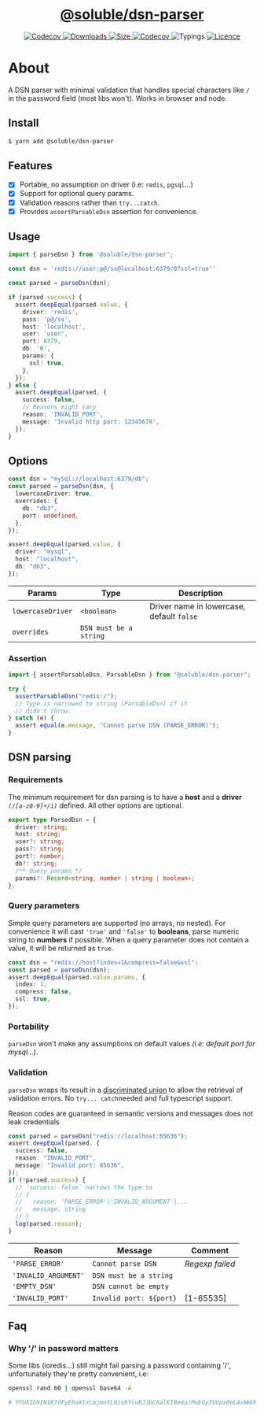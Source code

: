 <p align="center">
  <a href="https://github.com/soluble-io/cache-interop/tree/main/packages/dsn-parser">
    <h1 align="center">@soluble/dsn-parser</h1>
  </a>
</p>

<p align="center">
  <a aria-label="Version" href="https://npm.im/@soluble/dsn-parser">
    <img alt="Codecov" src="https://img.shields.io/npm/v/@soluble/dsn-parser.svg?style=for-the-badge&labelColor=000000" />
  </a>
  <a aria-label="Downloads" href="https://npm.im/@soluble/dsn-parser">
    <img alt="Downloads" src="https://img.shields.io/npm/dy/@soluble/dsn-parser?style=for-the-badge&labelColor=000000" />
  </a>
  <a aria-label="Size" href="https://bundlephobia.com/result?p=@soluble/dsn-parser">
    <img alt="Size" src="https://img.shields.io/bundlephobia/minzip/@soluble/dsn-parser?label=MinGZIP&style=for-the-badge&labelColor=000000" />
  </a>
  <a aria-label="Coverage" href="https://codecov.io/gh/soluble-io/cache-interop">
    <img alt="Codecov" src="https://img.shields.io/codecov/c/github/soluble-io/cache-interop?label=unit&logo=codecov&flag=dsnParserUnit&style=for-the-badge&labelColor=000000" />
  </a>
  <a aria-label="Typings">
    <img alt="Typings" src="https://img.shields.io/static/v1?label=typings&message=3.7%2B&logo=typescript&style=for-the-badge&labelColor=000000&color=9cf" />
  </a>
  <a aria-label="Licence" href="https://github.com/soluble-io/cache-interop/blob/main/LICENSE">
    <img alt="Licence" src="https://img.shields.io/npm/l/@soluble/cache-ioredis?style=for-the-badge&labelColor=000000" />
  </a>
</p>

# About

A DSN parser with minimal validation that handles special characters like `/` in the password field (most libs won't).
Works in browser and node.

## Install

```bash
$ yarn add @soluble/dsn-parser
```

## Features

- [x] Portable, no assumption on driver (i.e: `redis`, `pgsql`...)
- [x] Support for optional query params.
- [x] Validation reasons rather than `try...catch`.
- [x] Provides `assertParsableDsn` assertion for convenience.

## Usage

```typescript
import { parseDsn } from '@soluble/dsn-parser';

const dsn = 'redis://user:p@/ss@localhost:6379/0?ssl=true''

const parsed = parseDsn(dsn);

if (parsed.success) {
  assert.deepEqual(parsed.value, {
    driver: 'redis',
    pass: 'p@/ss',
    host: 'localhost',
    user: 'user',
    port: 6379,
    db: '0',
    params: {
      ssl: true,
    },
  });
} else {
  assert.deepEqual(parsed, {
    success: false,
    // Reasons might vary
    reason: 'INVALID_PORT',
    message: 'Invalid http port: 12345678',
  });
}
```

## Options

```typescript
const dsn = "mySql://localhost:6379/db";
const parsed = parseDsn(dsn, {
  lowercaseDriver: true,
  overrides: {
    db: "db3",
    port: undefined,
  },
});

assert.deepEqual(parsed.value, {
  driver: "mysql",
  host: "localhost",
  db: "db3",
});
```

| Params            | Type                   | Description                               |
| ----------------- | ---------------------- | ----------------------------------------- |
| `lowercaseDriver` | `<boolean>`            | Driver name in lowercase, default `false` |
| `overrides`       | `DSN must be a string` |                                           |

### Assertion

```typescript
import { assertParsableDsn, ParsableDsn } from "@soluble/dsn-parser";

try {
  assertParsableDsn("redis:/");
  // Type is narrowed to string (ParsableDsn) if it
  // didn't throw.
} catch (e) {
  assert.equal(e.message, "Cannot parse DSN (PARSE_ERROR)");
}
```

## DSN parsing

### Requirements

The minimum requirement for dsn parsing is to have a **host** and
a **driver** _`(/[a-z0-9]+/i)`_ defined. All other options are optional.

```typescript
export type ParsedDsn = {
  driver: string;
  host: string;
  user?: string;
  pass?: string;
  port?: number;
  db?: string;
  /** Query params */
  params?: Record<string, number | string | boolean>;
};
```

### Query parameters

Simple query parameters are supported (no arrays, no nested). For convenience
it will cast `'true'` and `'false'` to **booleans**,
parse numeric string to **numbers** if possible. When a query
parameter does not contain a value, it will be returned as `true`.

```typescript
const dsn = "redis://host?index=1&compress=false&ssl";
const parsed = parseDsn(dsn);
assert.deepEqual(parsed.value.params, {
  index: 1,
  compress: false,
  ssl: true,
});
```

### Portability

`parseDsn` won't make any assumptions on default values _(i.e: default port for mysql...)_.

### Validation

`parseDsn` wraps its result in a [discriminated union](https://basarat.gitbook.io/typescript/type-system/discriminated-unions)
to allow the retrieval of validation errors. No `try... catch`needed and full typescript support.

Reason codes are guaranteed in semantic versions and messages does not
leak credentials

```typescript
const parsed = parseDsn("redis://localhost:65636");
assert.deepEqual(parsed, {
  success: false,
  reason: "INVALID_PORT",
  message: "Invalid port: 65636",
});
if (!parsed.success) {
  // `success: false` narrows the type to
  // {
  //   reason: 'PARSE_ERROR'|'INVALID_ARGUMENT'|...
  //   message: string
  // }
  log(parsed.reason);
}
```

| Reason               | Message                 | Comment         |
| -------------------- | ----------------------- | --------------- |
| `'PARSE_ERROR'`      | `Cannot parse DSN`      | _Regexp failed_ |
| `'INVALID_ARGUMENT'` | `DSN must be a string`  |                 |
| `'EMPTY_DSN'`        | `DSN cannot be empty`   |                 |
| `'INVALID_PORT'`     | `Invalid port: ${port}` | [1-65535]       |

## Faq

### Why '/' in password matters

Some libs (ioredis...) still might fail parsing a password containing '/',
unfortunately they're pretty convenient, i.e:

```bash
openssl rand 60 | openssl base64 -A

# YFUXIG9INIK7dFyE9aXtxLmjmnYL0zv6YluBJJbC6alKIBema/MwEGy3VUpx0oLAvWHUFGFMagAdLxrB
```
